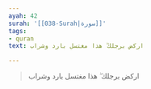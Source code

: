 ```yaml
---
ayah: 42
surah: '[[038-Surah|سورة]]'
tags:
- quran
text: اركض برجلك ۖ هذا مغتسل بارد وشراب

---
```

> اركض برجلك ۖ هذا مغتسل بارد وشراب
